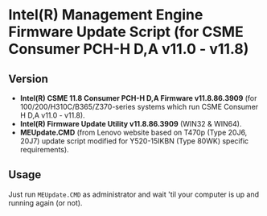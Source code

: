 # Intel(R) Management Engine Firmware Update Script (for CSME Consumer PCH-H D,A v11.0 - v11.8)

## Version
- **Intel(R) CSME 11.8 Consumer PCH-H D,A Firmware v11.8.86.3909** (for 100/200/H310C/B365/Z370-series systems which run CSME Consumer H D,A v11.0 - v11.8).
- **Intel(R) Firmware Update Utility v11.8.86.3909** (WIN32 & WIN64).
- **MEUpdate.CMD** (from Lenovo website based on T470p (Type 20J6, 20J7) update script modified for Y520-15IKBN (Type 80WK) specific requirements).

## Usage
Just run `MEUpdate.CMD` as administrator and wait 'til your computer is up and running again (or not).